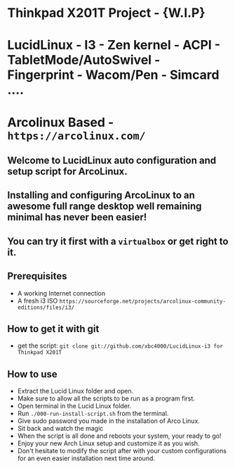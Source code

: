 # Thinkpad X201T Project - {W.I.P}
# LucidLinux - I3 - Zen kernel - ACPI - TabletMode/AutoSwivel - Fingerprint - Wacom/Pen - Simcard ....
# Arcolinux Based - `https://arcolinux.com/`

## Welcome to LucidLinux auto configuration and setup script for ArcoLinux.
## Installing and configuring ArcoLinux to an awesome full range desktop well remaining minimal has never been easier!
## You can try it first with a `virtualbox` or get right to it.

## Prerequisites

- A working Internet connection
- A fresh i3 ISO `https://sourceforge.net/projects/arcolinux-community-editions/files/i3/`

## How to get it with git
- get the script: `git clone git://github.com/xbc4000/LucidLinux-i3 for Thinkpad X201T`

## How to use
- Extract the Lucid Linux folder and open.
- Make sure to allow all the scripts to be run as a program first.
- Open terminal in the Lucid Linux folder.
- Run `./000-run-install-script.sh` from the terminal.
- Give sudo password you made in the installation of Arco Linux.
- Sit back and watch the magic
- When the script is all done and reboots your system, your ready to go!
- Enjoy your new Arch Linux setup and customize it as you wish.
- Don't hesitate to modify the script after with your custom configurations for an even easier installation next time around.
